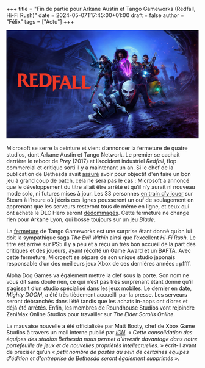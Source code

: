 +++
title = "Fin de partie pour Arkane Austin et Tango Gameworks (Redfall, Hi-Fi Rush)"
date = 2024-05-07T17:45:00+01:00
draft = false
author = "Félix"
tags = ["Actu"]
+++ 

![Image promo du jeu Redfall](redfall.jpeg "Microsoft a planté les derniers clous dans le cercueil de Redfall")

Microsoft se serre la ceinture et vient d’annoncer la fermeture de quatre studios, dont Arkane Austin et Tango Network. Le premier se cachait derrière le reboot de *Prey* (2017) et l’accident industriel *Redfall*, flop commercial et critique sorti il y a maintenant un an. Si le chef de la publication de Bethesda avait [assuré](https://nostickreloaded.substack.com/p/vampire-bloodlines-2-bouge-encore?utm_source=publication-search) avoir pour objectif d'en faire un bon jeu à grand coup de patch, cela ne sera pas le cas : Microsoft a annoncé que le développement du titre allait être arrêté et qu’il n’y aurait ni nouveau mode solo, ni futures mises à jour. Les 33 personnes [en train d’y jouer](https://steamdb.info/app/1294810/charts/) sur Steam à l’heure où j’écris ces lignes pousseront un ouf de soulagement en apprenant que les serveurs resteront tous de même en ligne, et ceux qui ont acheté le DLC Hero seront [dédommagés](https://twitter.com/ArkaneStudios/status/1787837804287860886). Cette fermeture ne change rien pour Arkane Lyon, qui bosse toujours sur un jeu *Blade*.

La [fermeture](https://twitter.com/TangoGameworks/status/1787837929332601189) de Tango Gameworks est une surprise étant donné qu’on lui doit la sympathique saga *The Evil Within* ainsi que l’excellent *Hi-Fi Rush*. Le titre est arrivé sur PS5 il y a peu et a reçu un très bon accueil de la part des critiques et des joueurs, ayant récolté un Game Award et un BAFTA. Avec cette fermeture, Microsoft se sépare de son unique studio japonais responsable d’un des meilleurs jeux Xbox de ces dernières années : pffff.

Alpha Dog Games va également mettre la clef sous la porte. Son nom ne vous dit sans doute rien, ce qui n’est pas très surprenant étant donné qu’il s’agissait d’un studio spécialisé dans les jeux mobiles. Le dernier en date, *Mighty DOOM*, a été très tièdement accueilli par la presse. Les serveurs seront débranchés dans l’été tandis que les achats in-apps ont d’ores et déjà été arrêtés. Enfin, les membres de Roundhouse Studios vont rejoindre ZeniMax Online Studios pour travailler sur *The Elder Scrolls Online*. 

La mauvaise nouvelle a été officialisée par Matt Booty, chef de Xbox Game Studios à travers un mail interne publié par *[IGN](https://www.ign.com/articles/microsoft-closes-redfall-developer-arkane-austin-hifi-rush-developer-tango-gameworks-and-more-in-devastating-cuts-at-bethesda)*. « *Cette consolidation des équipes des studios Bethesda nous permet d'investir davantage dans notre portefeuille de jeux et de nouvelles propriétés intellectuelles.* » écrit-il avant de préciser qu’un « *petit nombre de postes au sein de certaines équipes d'édition et d'entreprise de Bethesda seront également supprimés* ».